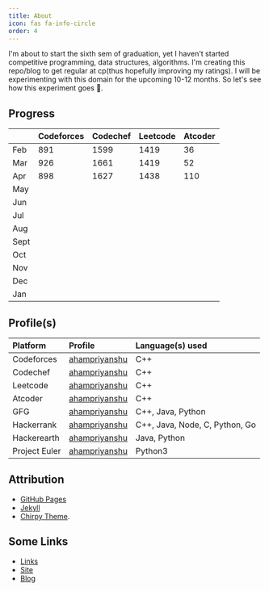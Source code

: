 ```yaml
---
title: About
icon: fas fa-info-circle
order: 4
---
```


I'm about to start the sixth sem of graduation, yet I haven't started competitive programming, data structures, algorithms. I'm creating this repo/blog to get regular at cp(thus hopefully improving my ratings). I will be experimenting with this domain for the upcoming 10-12 months. So let's see how this experiment goes 🤞.

## Progress

|  |  Codeforces | Codechef | Leetcode | Atcoder
|:--|:--|:--|:--|:--
| Feb | 891 | 1599 | 1419 | 36
| Mar | 926 | 1661 | 1419 | 52
| Apr | 898 | 1627 | 1438 | 110
| May |  |  |  |
| Jun |  |  |  |
| Jul |  |  |  |
| Aug |  |  |  |
| Sept|  |  |  |
| Oct |  |  |  |
| Nov |  |  |  |
| Dec |  |  |  |
| Jan |  |  |  |

## Profile(s)

| Platform |  Profile | Language(s) used
|:--|:--|:--
| Codeforces | [ahampriyanshu](https://codeforces.com/profile/ahampriyanshu) | C++
| Codechef | [ahampriyanshu](https://www.codechef.com/users/ahampriyanshu) | C++
| Leetcode | [ahampriyanshu](https://leetcode.com/ahampriyanshu/) | C++
| Atcoder | [ahampriyanshu](https://atcoder.jp/users/ahampriyanshu) | C++
| GFG | [ahampriyanshu](https://auth.geeksforgeeks.org/user/ahampriyanshu/profile) | C++, Java, Python
| Hackerrank | [ahampriyanshu](https://www.hackerrank.com/ahampriyanshu) | C++, Java, Node, C, Python, Go
| Hackerearth | [ahampriyanshu](https://www.hackerearth.com/@ahampriyanshu) | Java, Python
| Project Euler | [ahampriyanshu](https://ahampriyanshu.com/cp/categories/projecteuler/) | Python3

## Attribution

* [GitHub Pages](https://pages.github.com/)
* [Jekyll](https://jekyllrb.com/)
* [Chirpy Theme](https://github.com/cotes2020/jekyll-theme-chirpy/).

## Some Links 

* [Links](https://links.ahampriyanshu.com/)
* [Site](https://ahampriyanshu.com/)
* [Blog](https://ahampriyanshu.com/blog)
